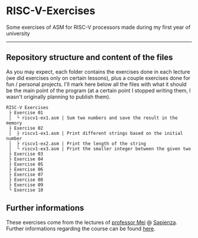 # RISC-V-Exercises

Some exercises of ASM for RISC-V processors made during my first year of university

---

## Repository structure and content of the files

As you may expect, each folder contains the exercises done in each lecture (we did exercises only on certain lessons), plus a couple exercises done for fun / personal projects. I'll mark here below all the files with what it should be the main point of the program (at a certain point I stopped writing them, I wasn't originally planning to publish them).

```
RISC-V Exercises
 ├ Exercise 01
 │  └ riscv1-ex1.asm | Sum two numbers and save the result in the memory
 ├ Exercise 02
 │  ├ riscv1-ex1.asm | Print different strings based on the initial number
 │  ├ riscv1-ex2.asm | Print the length of the string
 │  └ riscv1-ex3.asm | Print the smaller integer between the given two
 ├ Exercise 03
 ├ Exercise 04
 ├ Exercise 05
 ├ Exercise 06
 ├ Exercise 07
 ├ Exercise 08
 ├ Exercise 09
 └ Exercise 10
```

## Further informations

These exercises come from the lectures of [professor Mei](http://wwwusers.di.uniroma1.it/~mei/) @ [Sapienza](https://www.uniroma1.it). Further informations regarding the course can be found [here](https://corsidilaurea.uniroma1.it/it/view-course-details/2022/30786/20190322084705/8b2780f8-63fd-464f-bd7b-cec85d425e3c/563a787b-d89f-4266-b681-64a9f5367faa/0a1a2f92-c45e-4ea7-bc89-af3f93772dc8/e757cc43-5a0d-4405-9223-0b6373c96b59?guid_cv=563a787b-d89f-4266-b681-64a9f5367faa&current_erogata=8b2780f8-63fd-464f-bd7b-cec85d425e3c).
